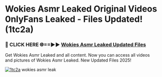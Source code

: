# Wokies Asmr Leaked Original Videos 0nlyFans Leaked - Files Updated! (1tc2a)

<h3>🔴 CLICK HERE 🌐==►► <a href="https://tinyurl.com/x26r9saj" rel="nofollow">Wokies Asmr Leaked Updated Files</a></h3>

Get Wokies Asmr Leaked and all content. Now you can access all videos and pictures of Wokies Asmr Leaked. New Updated Files 2025!

[![1tc2a](https://i.imgur.com/LkgZPqh.gif)](https://tinyurl.com/x26r9saj)
wokies asmr leak